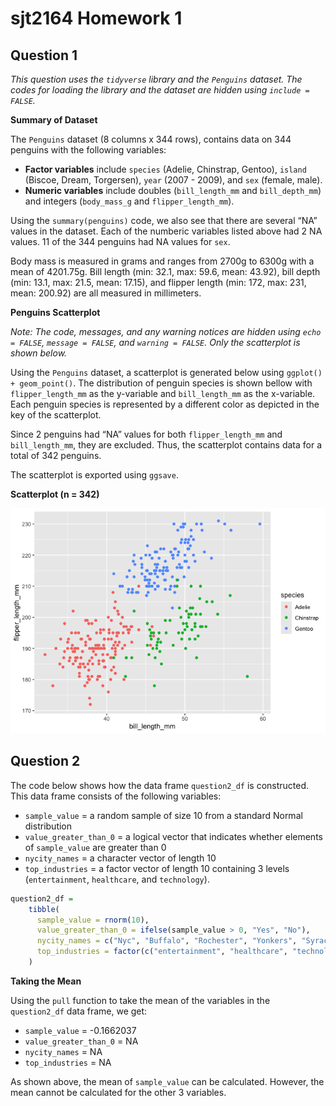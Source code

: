 sjt2164 Homework 1
================

## Question 1

*This question uses the `tidyverse` library and the `Penguins` dataset.
The codes for loading the library and the dataset are hidden using
`include = FALSE`.*

**Summary of Dataset**

The `Penguins` dataset (8 columns x 344 rows), contains data on 344
penguins with the following variables:

- **Factor variables** include `species` (Adelie, Chinstrap, Gentoo),
  `island` (Biscoe, Dream, Torgersen), `year` (2007 - 2009), and `sex`
  (female, male).
- **Numeric variables** include doubles (`bill_length_mm` and
  `bill_depth_mm`) and integers (`body_mass_g` and `flipper_length_mm`).

Using the `summary(penguins)` code, we also see that there are several
“NA” values in the dataset. Each of the numberic variables listed above
had 2 NA values. 11 of the 344 penguins had NA values for `sex`.

Body mass is measured in grams and ranges from 2700g to 6300g with a
mean of 4201.75g. Bill length (min: 32.1, max: 59.6, mean: 43.92), bill
depth (min: 13.1, max: 21.5, mean: 17.15), and flipper length (min: 172,
max: 231, mean: 200.92) are all measured in millimeters.

**Penguins Scatterplot**

*Note: The code, messages, and any warning notices are hidden using
`echo = FALSE`, `message = FALSE`, and `warning = FALSE`. Only the
scatterplot is shown below.*

Using the `Penguins` dataset, a scatterplot is generated below using
`ggplot() + geom_point()`. The distribution of penguin species is shown
bellow with `flipper_length_mm` as the y-variable and `bill_length_mm`
as the x-variable. Each penguin species is represented by a different
color as depicted in the key of the scatterplot.

Since 2 penguins had “NA” values for both `flipper_length_mm` and
`bill_length_mm`, they are excluded. Thus, the scatterplot contains data
for a total of 342 penguins.

The scatterplot is exported using `ggsave`.

**Scatterplot (n = 342)**

![](p8105_hw1_sjt2164_files/figure-gfm/plot-1.png)<!-- -->

## Question 2

The code below shows how the data frame `question2_df` is constructed.
This data frame consists of the following variables:

- `sample_value` = a random sample of size 10 from a standard Normal
  distribution
- `value_greater_than_0` = a logical vector that indicates whether
  elements of `sample_value` are greater than 0
- `nycity_names` = a character vector of length 10
- `top_industries` = a factor vector of length 10 containing 3 levels
  (`entertainment`, `healthcare`, and `technology`).

``` r
question2_df = 
    tibble(
      sample_value = rnorm(10),
      value_greater_than_0 = ifelse(sample_value > 0, "Yes", "No"),
      nycity_names = c("Nyc", "Buffalo", "Rochester", "Yonkers", "Syracuse", "Albany", "New Rochelle", "Schenectady", "Utica", "Mount_Vernon"),
      top_industries = factor(c("entertainment", "healthcare", "technology", "healthcare", "healthcare", "healthcare", "technology", "technology", "technology", "healthcare"))
    )
```

**Taking the Mean**

Using the `pull` function to take the mean of the variables in the
`question2_df` data frame, we get:

- `sample_value` = -0.1662037
- `value_greater_than_0` = NA
- `nycity_names` = NA
- `top_industries` = NA

As shown above, the mean of `sample_value` can be calculated. However,
the mean cannot be calculated for the other 3 variables.
